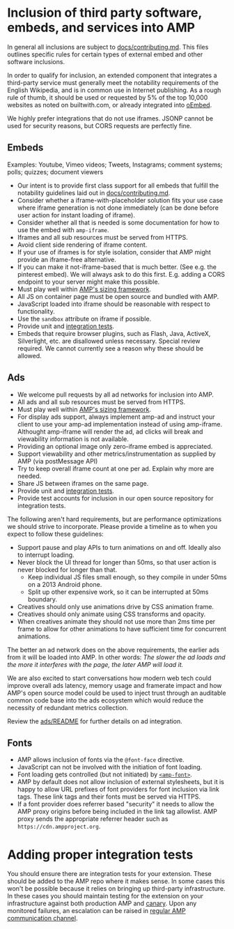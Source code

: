 # Inclusion of third party software, embeds, and services into AMP

In general all inclusions are subject to [docs/contributing.md](../docs/contributing.md). This files outlines specific rules for certain types of external embed and other software inclusions.

In order to qualify for inclusion, an extended component that integrates a third-party service must generally meet the notability requirements of the English Wikipedia, and is in common use in Internet publishing. As a rough rule of thumb, it should be used or requested by 5% of the top 10,000 websites as noted on builtwith.com, or already integrated into [oEmbed](http://oembed.com/).

We highly prefer integrations that do not use iframes. JSONP cannot be used for security reasons, but CORS requests are perfectly fine.

## Embeds

Examples: Youtube, Vimeo videos; Tweets, Instagrams; comment systems; polls; quizzes; document viewers

-   Our intent is to provide first class support for all embeds that fulfill the notability guidelines laid out in [docs/contributing.md](../docs/contributing.md).
-   Consider whether a iframe-with-placeholder solution fits your use case where iframe generation is not done immediately (can be done before user action for instant loading of iframe).
-   Consider whether all that is needed is some documentation for how to use the embed with `amp-iframe`.
-   Iframes and all sub resources must be served from HTTPS.
-   Avoid client side rendering of iframe content.
-   If your use of iframes is for style isolation, consider that AMP might provide an iframe-free alternative.
-   If you can make it not-iframe-based that is much better. (See e.g. the pinterest embed). We will always ask to do this first. E.g. adding a CORS endpoint to your server might make this possible.
-   Must play well within [AMP's sizing framework](https://github.com/ampproject/amphtml/blob/main/docs/spec/amp-html-layout.md).
-   All JS on container page must be open source and bundled with AMP.
-   JavaScript loaded into iframe should be reasonable with respect to functionality.
-   Use the `sandbox` attribute on iframe if possible.
-   Provide unit and [integration tests](#adding-proper-integration-tests).
-   Embeds that require browser plugins, such as Flash, Java, ActiveX, Silverlight, etc. are disallowed unless necessary. Special review required. We cannot currently see a reason why these should be allowed.

## Ads

-   We welcome pull requests by all ad networks for inclusion into AMP.
-   All ads and all sub resources must be served from HTTPS.
-   Must play well within [AMP's sizing framework](https://github.com/ampproject/amphtml/blob/main/docs/spec/amp-html-layout.md).
-   For display ads support, always implement amp-ad and instruct your client to use your amp-ad implementation instead of using amp-iframe. Althought amp-iframe will render the ad, ad clicks will break and viewability information is not available.
-   Providing an optional image only zero-iframe embed is appreciated.
-   Support viewability and other metrics/instrumentation as supplied by AMP (via postMessage API)
-   Try to keep overall iframe count at one per ad. Explain why more are needed.
-   Share JS between iframes on the same page.
-   Provide unit and [integration tests](#adding-proper-integration-tests).
-   Provide test accounts for inclusion in our open source repository for integration tests.

The following aren't hard requirements, but are performance optimizations we should strive to incorporate. Please provide a timeline as to when you expect to follow these guidelines:

-   Support pause and play APIs to turn animations on and off. Ideally also to interrupt loading.
-   Never block the UI thread for longer than 50ms, so that user action is never blocked for longer than that.
    -   Keep individual JS files small enough, so they compile in under 50ms on a 2013 Android phone.
    -   Split up other expensive work, so it can be interrupted at 50ms boundary.
-   Creatives should only use animations drive by CSS animation frame.
-   Creatives should only animate using CSS transforms and opacity.
-   When creatives animate they should not use more than 2ms time per frame to allow for other animations to have sufficient time for concurrent animations.

The better an ad network does on the above requirements, the earlier ads from it will be loaded into AMP. In other words: _The slower the ad loads and the more it interferes with the page, the later AMP will load it._

We are also excited to start conversations how modern web tech could improve overall ads latency, memory usage and framerate impact and how AMP's open source model could be used to inject trust through an auditable common code base into the ads ecosystem which would reduce the necessity of redundant metrics collection.

Review the [ads/README](../ads/README.md) for further details on ad integration.

## Fonts

-   AMP allows inclusion of fonts via the `@font-face` directive.
-   JavaScript can not be involved with the initiation of font loading.
-   Font loading gets controlled (but not initiated) by [`<amp-font>`](https://github.com/ampproject/amphtml/issues/648).
-   AMP by default does not allow inclusion of external stylesheets, but it is happy to allow URL prefixes of font providers for font inclusion via link tags. These link tags and their fonts must be served via HTTPS.
-   If a font provider does referrer based "security" it needs to allow the AMP proxy origins before being included in the link tag allowlist. AMP proxy sends the appropriate referrer header such as `https://cdn.ampproject.org`.

# Adding proper integration tests

You should ensure there are integration tests for your extension. These should be added to the AMP
repo where it makes sense. In some cases this won't be possible because it relies on bringing up
third-party infrastructure. In these cases you should maintain testing for the extension on your
infrastructure against both production AMP and [canary](https://github.com/ampproject/amphtml/blob/main/docs/release-schedule.md#amp-experimental-and-beta-channels).
Upon any monitored failures, an escalation can be raised in [regular AMP communication channel](https://github.com/ampproject/amphtml/blob/main/docs/contributing.md#discussion-channels).
